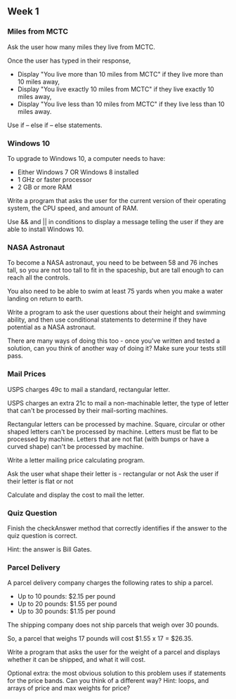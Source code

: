 ## Week 1


### Miles from MCTC

Ask the user how many miles they live from MCTC.

Once the user has typed in their response,

*	Display "You live more than 10 miles from MCTC" if they live more than 10 miles away,
*	Display "You live exactly 10 miles from MCTC" if they live exactly 10 miles away,
*	Display "You live less than 10 miles from MCTC" if they live less than 10 miles away.

Use if – else if – else statements.

 
### Windows 10 

To upgrade to Windows 10, a computer needs to have:

*	Either Windows 7 OR Windows 8 installed
*	1 GHz or faster processor
*	2 GB or more RAM

Write a program that asks the user for the current version of their
operating system, the CPU speed, and amount of RAM.

Use && and || in conditions to display a message telling the user
if they are able to install Windows 10.

  
### NASA Astronaut
 
To become a NASA astronaut, you need to be between 58 and 76 inches tall, so you
are not too tall to fit in the spaceship, but are tall enough to can reach all the controls.

You also need to be able to swim at least 75 yards when you make a water landing on return to earth.

Write a program to ask the user questions about their height and swimming ability,
and then use conditional statements to determine if they have potential as a NASA astronaut.

There are many ways of doing this too - once you've written and tested a solution,
can you think of another way of doing it? Make sure your tests still pass.


### Mail Prices

USPS charges 49c to mail a standard, rectangular letter.

USPS charges an extra 21c to mail a non-machinable letter,
the type of letter that can't be processed by their mail-sorting machines.

Rectangular letters can be processed by machine. Square, circular or other shaped letters can't be processed by machine.
Letters must be flat to be processed by machine. Letters that are not flat (with bumps or have a curved shape) can't be processed by machine.

Write a letter mailing price calculating program.

Ask the user what shape their letter is - rectangular or not
Ask the user if their letter is flat or not

Calculate and display the cost to mail the letter.


### Quiz Question

   
Finish the checkAnswer method that correctly identifies if the answer to the quiz question is correct.
     
Hint: the answer is Bill Gates.
  
  
  
### Parcel Delivery

A parcel delivery company charges the following rates to ship a parcel.

*	Up to 10 pounds: $2.15 per pound
*	Up to 20 pounds: $1.55 per pound
*	Up to 30 pounds: $1.15 per pound

The shipping company does not ship parcels that weigh over 30 pounds.

So, a parcel that weighs 17 pounds will cost $1.55 x 17 = $26.35.

Write a program that asks the user for the weight of a parcel and displays whether it can be shipped, and what it will cost.

Optional extra: the most obvious solution to this problem uses if statements for the price bands. Can you think of a different way?  Hint:  loops, and arrays of price and max weights for price?


  